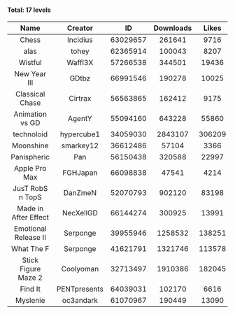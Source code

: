 #### Total: 17 levels

| Name | Creator | ID | Downloads | Likes |
|:---:|:---:|:---:|:---:|:---:|
| Chess | Incidius | 63029657 | 261641 | 9716
| alas | tohey | 62365914 | 100043 | 8207
| Wistful | Waffl3X | 57266538 | 344501 | 19436
| New Year III | GDtbz | 66991546 | 190278 | 10025
| Classical Chase | Cirtrax | 56563865 | 162412 | 9175
| Animation vs GD | AgentY | 55094160 | 643228 | 55860
| technoloid | hypercube1 | 34059030 | 2843107 | 306209
| Moonshine | smarkey12 | 36612486 | 57104 | 3366
| Panispheric | Pan | 56150438 | 320588 | 22997
| Apple Pro Max | FGHJapan | 66098838 | 47541 | 4214
| JusT RobS n TopS | DanZmeN | 52070793 | 902120 | 83198
| Made in After Effect | NecXellGD | 66144274 | 300925 | 13991
| Emotional Release II | Serponge | 39955946 | 1258532 | 138251
| What The F | Serponge | 41621791 | 1321746 | 113578
| Stick Figure Maze 2 | Coolyoman | 32713497 | 1910386 | 182045
| Find It | PENTpresents | 64039031 | 102170 | 6616
| Myslenie | oc3andark | 61070967 | 190449 | 13090

